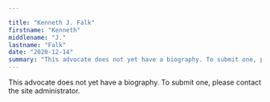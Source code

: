 ```yaml
---

title: "Kenneth J. Falk"
firstname: "Kenneth"
middlename: "J."
lastname: "Falk"
date: "2020-12-14"
summary: "This advocate does not yet have a biography. To submit one, please contact the site administrator."
---
```

This advocate does not yet have a biography. To submit one, please contact the site administrator.

